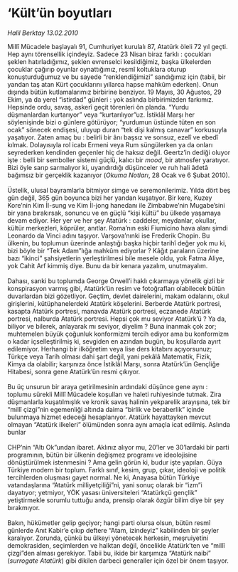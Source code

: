 # ‘Kült’ün boyutları

*Halil Berktay 13.02.2010*

<div class="taraf_structure_2col_1zq">
<div class="margen_n">



 <p>Millî Mücadele başlayalı 91, Cumhuriyet kurulalı 87, Atatürk öleli 72 yıl geçti. Hep aynı törensellik içindeyiz. Sadece 23 Nisan biraz farklı : çocukları şeklen hatırladığımız, şeklen evrenselci kesildiğimiz, başka ülkelerden çocuklar çağırıp oyunlar oynattığımız, resmî koltuklara oturup konuşturduğumuz ve bu sayede “renklendiğimizi” sandığımız için (tabii, bir yandan taş atan Kürt çocuklarını yıllarca hapse mahkûm ederken). Onun dışında bütün kutlamalarımız birbirine benziyor. 19 Mayıs, 30 Ağustos, 29 Ekim, ya da yerel “istirdad” günleri : yok aslında birbirimizden farkımız. Hepsinde ordu, savaş, askerî geçit törenleri ön planda. “Yurdu düşmanlardan kurtarıyor” veya “kurtarılıyor”uz. İstiklâl Marşı her söylenişinde bizi o günlere götürüyor; “yurdumun üstünde tüten en son ocak” sönecek endişesi, uluyup duran “tek dişi kalmış canavar” korkusuyla yaşatıyor. Zaten amaç bu : belirli bir ânı başsız ve sonsuz, ezelî ve ebedî kılmak. Dolayısıyla rol icabı Ermeni veya Rum süngülerken ya da onları seyrederken kendinden geçenler hiç de haksız değil. Geertz’in dediği oluyor işte : belli bir semboller sistemi güçlü, kalıcı bir <i>mood</i>, bir atmosfer yaratıyor. Bizi öyle sarıp sarmalıyor ki, uyandırdığı düşünceler ve ruh hali âdetâ bağımsız bir gerçeklik kazanıyor (<i>Okuma Notları</i>, 28 Ocak ve 6 Şubat 2010). <br/><br/>Üstelik, ulusal bayramlarla bitmiyor simge ve seremonilerimiz. Yılda dört beş gün değil, 365 gün boyunca bizi her yandan kuşatıyor. Bir kere, Kuzey Kore’nin Kim İl-sung ve Kim İl-jong hanedanı ile Zimbabwe’nin Mugabe’sini bir yana bırakırsak, sonuncu ve en güçlü “kişi kültü” bu ülkede yaşamaya devam ediyor. Her yer ve her şey Atatürk : caddeler, meydanlar, okullar, kültür merkezleri, köprüler, anıtlar. Roma’nın eski Fiumicino hava alanı şimdi Leonardo da Vinci adını taşıyor. Varşova’nınki ise Frederik Chopin. Bu ülkenin, bu toplumun üzerinde anlaştığı başka hiçbir tarihî değer yok mu ki, bizi böyle bir “Tek Adam”lığa mahkûm ediyorlar ? Kâğıt paraların üzerine bazı “ikinci” şahsiyetlerin yerleştirilmesi bile mesele oldu, yok Fatma Aliye, yok Cahit Arf kimmiş diye. Bunu da bir kenara yazalım, unutmayalım. <br/><br/>Dahası, sanki bu toplumda George Orwell’i haklı çıkarmaya yönelik gizli bir konspirasyon varmış gibi, Atatürk’ün resim ve fotoğrafları olabilecek bütün duvarlardan bizi gözetliyor. Geçtim, devlet dairelerini, makam odalarını, okul girişlerini, kütüphanelerdeki Atatürk köşelerini. Berberde Atatürk portresi, kasapta Atatürk portresi, manavda Atatürk portresi, eczanede Atatürk portresi, nalburda Atatürk portresi. Hepsi çok mu seviyor Atatürk’ü ? Ya da, biliyor ve bilerek, anlayarak mı seviyor, diyelim ? Buna inanmak çok zor; muhtemelen büyük çoğunluk konformizmi tercih ediyor ama bu konformizm o kadar içselleştirilmiş ki, sevgiden en azından bugün, bu koşullarda ayırt edilemiyor. Herhangi bir ilköğretim veya lise ders kitabını açıyorsunuz; Türkçe veya Tarih olması dahi şart değil, yani pekâlâ Matematik, Fizik, Kimya da olabilir; karşınıza önce İstiklâl Marşı, sonra Atatürk’ün Gençliğe Hitabesi, sonra gene Atatürk’ün resmi çıkıyor. <br/><br/>Bu üç unsurun bir araya getirilmesinin ardındaki düşünce gene aynı : toplumu sürekli Millî Mücadele koşulları ve haleti ruhiyesinde tutmak. Zira düşmanlarla kuşatılmışlık ve kronik savaş halinin yekparelik arayışına, tek bir “millî çizgi”nin egemenliği altında daima “birlik ve beraberlik” içinde bulunmaya hizmet edeceği hesaplanıyor. Atatürk hayattayken mevcut olmayan “Atatürk ilkeleri” ölümünden sonra aynı amaçla icat edilmiş. Aslında bunlar <br/><br/>CHP’nin “Altı Ok”undan ibaret. Aklınız alıyor mu, 20’ler ve 30’lardaki bir parti programının, bütün bir ülkenin değişmez programı ve ideolojisine dönüştürülmek istenmesini ? Ama gelin görün ki, budur işte yapılan. Güya Türkiye modern bir toplum. Farklı sınıf, kesim, grup, çıkar, ideoloji ve politik tercihlerden oluşması gayet normal. Ne ki, Anayasa bütün Türkiye vatandaşlarına “Atatürk milliyetçiliği”ni, yani sonuç olarak bir “izm”i dayatıyor; yetmiyor, YÖK yasası üniversiteleri “Atatürkçü gençlik” yetiştirmekle sorumlu tuttuğu anda, prensip olarak özgür bilim diye bir şey bırakmıyor.<br/><br/>Bakın, hükümetler gelip geçiyor; hangi parti olursa olsun, bütün resmî günlerde Anıt Kabir’e çıkıp deftere “Atam, izindeyiz” kabilinden bir şeyler karalıyor. Zorunda, çünkü bu ülkeyi yönetecek herkesin, meşruiyetini demokrasiden, seçimlerden ve halktan değil, öncelikle Atatürk’ten ve “millî çizgi”den alması gerekiyor. Tabii bu, ikide bir karşımıza “Atatürk naibi” (<i>surrogate Atatürk</i>) gibi dikilen darbeci generaller için özel bir önem taşıyor. </p>
<br/>
<br/>
<br/>



<br/>


<div id="taraf_not">
</div>

</div>


</div>
